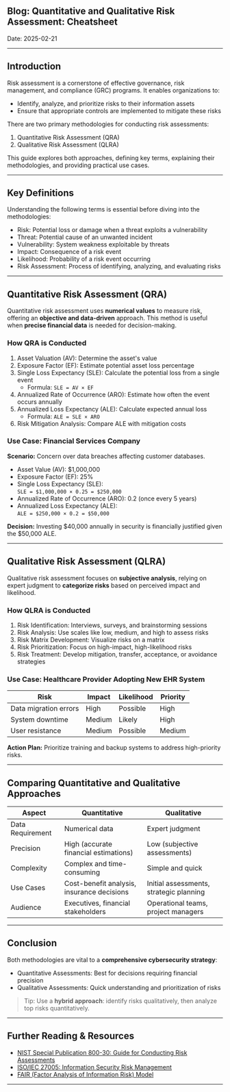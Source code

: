 ## Blog:  Quantitative and Qualitative Risk Assessment: Cheatsheet

Date: 2025-02-21

---

## Introduction
Risk assessment is a cornerstone of effective governance, risk management, and compliance (GRC) programs. It enables organizations to:

- Identify, analyze, and prioritize risks to their information assets  
- Ensure that appropriate controls are implemented to mitigate these risks  

There are two primary methodologies for conducting risk assessments:

1. Quantitative Risk Assessment (QRA)
2. Qualitative Risk Assessment (QLRA)

This guide explores both approaches, defining key terms, explaining their methodologies, and providing practical use cases.

---

## Key Definitions

Understanding the following terms is essential before diving into the methodologies:

- Risk: Potential loss or damage when a threat exploits a vulnerability  
- Threat: Potential cause of an unwanted incident  
- Vulnerability: System weakness exploitable by threats  
- Impact: Consequence of a risk event  
- Likelihood: Probability of a risk event occurring  
- Risk Assessment: Process of identifying, analyzing, and evaluating risks  

---

## Quantitative Risk Assessment (QRA)

Quantitative risk assessment uses **numerical values** to measure risk, offering an **objective and data-driven** approach. This method is useful when **precise financial data** is needed for decision-making.

### How QRA is Conducted

1. Asset Valuation (AV): Determine the asset's value  
2. Exposure Factor (EF): Estimate potential asset loss percentage  
3. Single Loss Expectancy (SLE): Calculate the potential loss from a single event  
   - Formula: `SLE = AV × EF`  
4. Annualized Rate of Occurrence (ARO): Estimate how often the event occurs annually  
5. Annualized Loss Expectancy (ALE): Calculate expected annual loss  
   - Formula: `ALE = SLE × ARO`  
6. Risk Mitigation Analysis: Compare ALE with mitigation costs  

### Use Case: Financial Services Company

**Scenario:** Concern over data breaches affecting customer databases.

- Asset Value (AV): $1,000,000  
- Exposure Factor (EF): 25%  
- Single Loss Expectancy (SLE):  
  `SLE = $1,000,000 × 0.25 = $250,000`  
- Annualized Rate of Occurrence (ARO): 0.2 (once every 5 years)  
- Annualized Loss Expectancy (ALE):  
  `ALE = $250,000 × 0.2 = $50,000`  

**Decision:** Investing $40,000 annually in security is financially justified given the $50,000 ALE.

---

## Qualitative Risk Assessment (QLRA)

Qualitative risk assessment focuses on **subjective analysis**, relying on expert judgment to **categorize risks** based on perceived impact and likelihood.

### How QLRA is Conducted

1. Risk Identification: Interviews, surveys, and brainstorming sessions  
2. Risk Analysis: Use scales like low, medium, and high to assess risks  
3. Risk Matrix Development: Visualize risks on a matrix  
4. Risk Prioritization: Focus on high-impact, high-likelihood risks  
5. Risk Treatment: Develop mitigation, transfer, acceptance, or avoidance strategies  

### Use Case: Healthcare Provider Adopting New EHR System

| **Risk**               | **Impact** | **Likelihood** | **Priority** |
|-----------------------|------------|----------------|--------------|
| Data migration errors | High       | Possible       | High         |
| System downtime       | Medium     | Likely         | High         |
| User resistance       | Medium     | Possible       | Medium       |

**Action Plan:** Prioritize training and backup systems to address high-priority risks.

---

## Comparing Quantitative and Qualitative Approaches

| **Aspect**       | **Quantitative**                        | **Qualitative**                      |
|------------------|------------------------------------------|--------------------------------------|
| Data Requirement | Numerical data                           | Expert judgment                      |
| Precision        | High (accurate financial estimations)    | Low (subjective assessments)         |
| Complexity       | Complex and time-consuming               | Simple and quick                     |
| Use Cases        | Cost-benefit analysis, insurance decisions | Initial assessments, strategic planning |
| Audience         | Executives, financial stakeholders       | Operational teams, project managers  |

---

## Conclusion

Both methodologies are vital to a **comprehensive cybersecurity strategy**:

- Quantitative Assessments: Best for decisions requiring financial precision  
- Qualitative Assessments: Quick understanding and prioritization of risks  

> Tip: Use a **hybrid approach**: identify risks qualitatively, then analyze top risks quantitatively.

---

## Further Reading & Resources

- [NIST Special Publication 800-30: Guide for Conducting Risk Assessments](https://csrc.nist.gov/publications/detail/sp/800-30/rev-1/final)  
- [ISO/IEC 27005: Information Security Risk Management](https://www.iso.org/standard/80585.html)  
- [FAIR (Factor Analysis of Information Risk) Model](https://www.fairinstitute.org/)  

---
